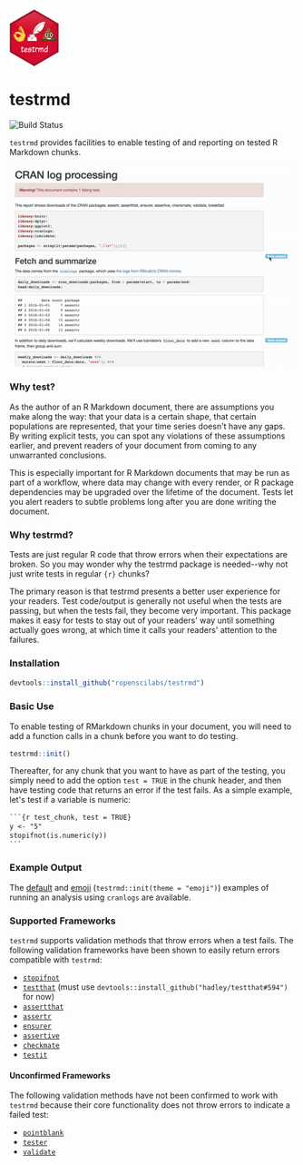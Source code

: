 <img src = "testrmd_hex.png" height = "100">

# testrmd 
![Build Status](https://api.travis-ci.org/ropenscilabs/testrmd.svg?branch=master)

`testrmd` provides facilities to enable testing of and reporting on tested
R Markdown chunks.

![Screen recording](testrmd.gif)

### Why test?

As the author of an R Markdown document, there are assumptions you make along the way: that your data is a certain shape, that certain populations are represented, that your time series doesn't have any gaps. By writing explicit tests, you can spot any violations of these assumptions earlier, and prevent readers of your document from coming to any unwarranted conclusions.

This is especially important for R Markdown documents that may be run as part of a workflow, where data may change with every render, or R package dependencies may be upgraded over the lifetime of the document. Tests let you alert readers to subtle problems long after you are done writing the document.

### Why testrmd?

Tests are just regular R code that throw errors when their expectations are broken. So you may wonder why the testrmd package is needed--why not just write tests in regular `{r}` chunks?

The primary reason is that testrmd presents a better user experience for your readers. Test code/output is generally not useful when the tests are passing, but when the tests fail, they become very important. This package makes it easy for tests to stay out of your readers' way until something actually goes wrong, at which time it calls your readers' attention to the failures.

### Installation

```r
devtools::install_github("ropenscilabs/testrmd")
```

### Basic Use

To enable testing of RMarkdown chunks in your document, you will need to add
a function calls in a chunk before you want to do testing.

```r
testrmd::init()
```

Thereafter, for any chunk that you want to have as part of the testing, you simply
need to add the option `test = TRUE` in the chunk header, and then have testing code
that returns an error if the test fails. As a simple example, let's test if
a variable is numeric:

    ```{r test_chunk, test = TRUE}
    y <- "5"
    stopifnot(is.numeric(y))
    ```

### Example Output

The [default](https://ropenscilabs.github.io/testrmd/cranlogs_default.html) and [emoji](https://ropenscilabs.github.io/testrmd/cranlogs_emoji.html) (`testrmd::init(theme = "emoji")`) examples of running
an analysis using `cranlogs` are available.

### Supported Frameworks

`testrmd` supports validation methods that throw errors when a test fails. The following validation frameworks have been shown to easily return errors compatible with `testrmd`:

* [`stopifnot`](https://stat.ethz.ch/R-manual/R-devel/library/base/html/stopifnot.html)
* [`testthat`](https://github.com/hadley/testthat) (must use `devtools::install_github("hadley/testthat#594")` for now)
* [`assertthat`](https://github.com/hadley/assertthat)
* [`assertr`](https://github.com/ropensci/assertr)
* [`ensurer`](https://github.com/smbache/ensurer)
* [`assertive`](https://bitbucket.org/richierocks/assertive)
* [`checkmate`](https://github.com/mllg/checkmate)
* [`testit`](https://github.com/yihui/testit)

#### Unconfirmed Frameworks

The following validation methods have not been confirmed to work with `testrmd` because their core functionality does not throw errors to indicate a failed test:

* [`pointblank`](https://github.com/rich-iannone/pointblank)
* [`tester`](https://github.com/gastonstat/tester)
* [`validate`](https://github.com/data-cleaning/validate)

